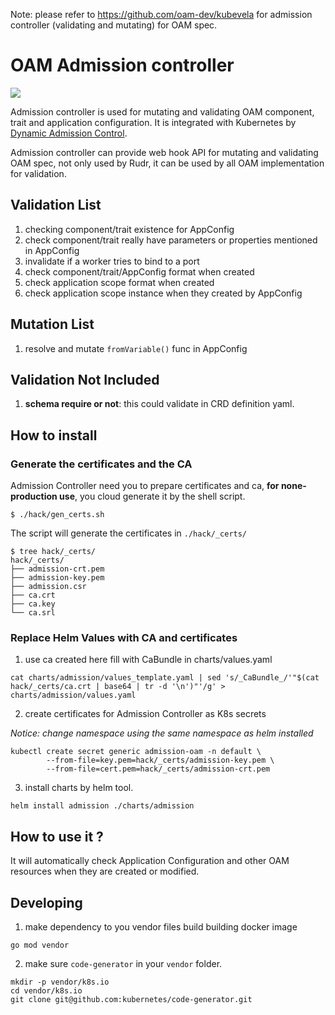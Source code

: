 Note: please refer to https://github.com/oam-dev/kubevela for admission controller (validating and mutating) for OAM spec.

# OAM Admission controller

![](https://github.com/oam-dev/admission-controller/workflows/Go/badge.svg)

Admission controller is used for mutating and validating OAM component, trait and application configuration.
It is integrated with Kubernetes by [Dynamic Admission Control](https://kubernetes.io/docs/reference/access-authn-authz/extensible-admission-controllers/).

Admission controller can provide web hook API for mutating and validating OAM spec, not only used by Rudr,
it can be used by all OAM implementation for validation.

## Validation List

1. checking component/trait existence for AppConfig
2. check component/trait really have parameters or properties mentioned in AppConfig
3. invalidate if a worker tries to bind to a port
4. check component/trait/AppConfig format when created
5. check application scope format when created
6. check application scope instance when they created by AppConfig


## Mutation List 
  
1. resolve and mutate `fromVariable()` func in AppConfig

## Validation Not Included

1. **schema require or not**: this could validate in CRD definition yaml. 

## How to install

### Generate the certificates and the CA

Admission Controller need you to prepare certificates and ca, **for none-production use**,
you cloud generate it by the shell script.

```shell
$ ./hack/gen_certs.sh
```

The script will generate the certificates in `./hack/_certs/`

```output
$ tree hack/_certs/
hack/_certs/
├── admission-crt.pem
├── admission-key.pem
├── admission.csr
├── ca.crt
├── ca.key
└── ca.srl
```

### Replace Helm Values with CA and certificates

1. use ca created here fill with CaBundle in charts/values.yaml

```shell
cat charts/admission/values_template.yaml | sed 's/_CaBundle_/'"$(cat hack/_certs/ca.crt | base64 | tr -d '\n')"'/g' > charts/admission/values.yaml
```

2. create certificates for Admission Controller as K8s secrets

_Notice: change namespace using the same namespace as helm installed_

```shell
kubectl create secret generic admission-oam -n default \
        --from-file=key.pem=hack/_certs/admission-key.pem \
        --from-file=cert.pem=hack/_certs/admission-crt.pem
```

3. install charts by helm tool.

```shell
helm install admission ./charts/admission
```

## How to use it ?

It will automatically check Application Configuration and other OAM resources when they are created or modified.

## Developing

1. make dependency to you vendor files build building docker image

```
go mod vendor
``` 

2. make sure `code-generator` in your `vendor` folder.

```shell script
mkdir -p vendor/k8s.io
cd vendor/k8s.io
git clone git@github.com:kubernetes/code-generator.git
```

